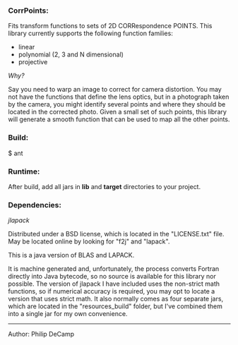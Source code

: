 ### CorrPoints:
Fits transform functions to sets of 2D CORRespondence POINTS. This library currently supports the following function families:

- linear
- polynomial (2, 3 and N dimensional)
- projective

*Why?*

Say you need to warp an image to correct for camera distortion. You may not have the functions that define the lens optics,
but in a photograph taken by the camera, you might identify several points and where they should be located in the corrected
photo. Given a small set of such points, this library will generate a smooth function that can be used to map all the other
points.


### Build:
$ ant


### Runtime:
After build, add all jars in **lib** and **target** directories to your project.


### Dependencies:

*jlapack* 

Distributed under a BSD license, which is located in the "LICENSE.txt" file.
May be located online by looking for "f2j" and "lapack". 

This is a java version of BLAS and LAPACK.

It is machine generated and, unfortunately, the process converts Fortran directly into Java bytecode, so no source is available
for this library nor possible. The version of jlapack I have included uses the non-strict math functions, so if numerical accuracy
is required, you may opt to locate a version that uses strict math. It also normally comes as four separate jars, which are located in 
the "resources_build" folder, but I've combined them into a single jar for my own convenience.

---
Author: Philip DeCamp
